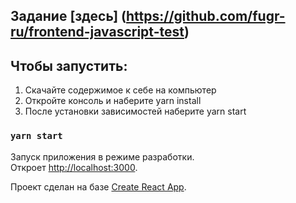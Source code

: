 ## Задание [здесь] (https://github.com/fugr-ru/frontend-javascript-test)

## Чтобы запустить:

1. Скачайте содержимое к себе на компьютер
2. Откройте консоль и наберите yarn install
3. После установки зависимостей наберите yarn start

### `yarn start`

Запуск приложения в режиме разработки.<br />
Откроет [http://localhost:3000](http://localhost:3000).


Проект сделан на базе [Create React App](https://github.com/facebook/create-react-app).

